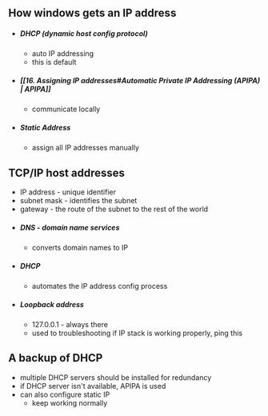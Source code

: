 ## How windows gets an IP address
- ##### DHCP (dynamic host config protocol)
	- auto IP addressing
	- this is default 
- ##### [[16. Assigning IP addresses#Automatic Private IP Addressing (APIPA) | APIPA]]
	- communicate locally
- ##### Static Address
	- assign all IP addresses manually

## TCP/IP host addresses
- IP address - unique identifier 
- subnet mask - identifies the subnet 
- gateway - the route of the subnet to the rest of the world
- ##### DNS - domain name services
	- converts domain names to IP
- ##### DHCP
	- automates the IP address config process
- ##### Loopback address
	- 127.0.0.1 - always there
	- used to troubleshooting if IP stack is working properly, ping this

## A backup of DHCP
- multiple DHCP servers should be installed for redundancy
- if DHCP server isn't available, APIPA is used
- can also configure static IP
	- keep working normally

